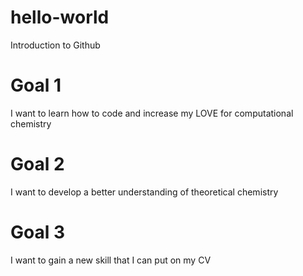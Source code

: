 # hello-world
Introduction to Github

# Goal 1
I want to learn how to code and increase my LOVE for computational chemistry  

# Goal 2
I want to develop a better understanding of theoretical chemistry

# Goal 3
I want to gain a new skill that I can put on my CV

